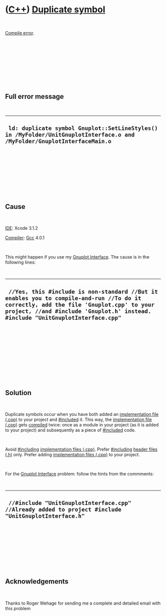 
 

 

 

 

 

([C++](Cpp.md)) [Duplicate symbol](CppCompileErrorDuplicateSymbol.md)
=======================================================================

 

[Compile error](CppCompileError.md).

 

 

 

 

 

Full error message
------------------

 

  ---------------------------------------------------------------------------------------------------------------------------
  ` ld: duplicate symbol Gnuplot::SetLineStyles() in /MyFolder/UnitGnuplotInterface.o and /MyFolder/GnuplotInterfaceMain.o`
  ---------------------------------------------------------------------------------------------------------------------------

 

 

 

 

 

Cause
-----

 

[IDE](CppIde.md): Xcode 3.1.2

[Compiler](CppCompiler.md): [Gcc](CppGcc.md) 4.0.1

 

This might happen if you use my [Gnuplot
Interface](CppGnuplotInterface.md). The cause is in the following
lines:

 

  ---------------------------------------------------------------------------------------------------------------------------------------------------------------------------------------------------------------------------
  ` //Yes, this #include is non-standard //But it enables you to compile-and-run //To do it correctly, add the file 'Gnuplot.cpp' to your project, //and #include 'Gnuplot.h' instead. #include "UnitGnuplotInterface.cpp"`
  ---------------------------------------------------------------------------------------------------------------------------------------------------------------------------------------------------------------------------

 

 

 

 

 

 

Solution
--------

 

Duplicate symbols occur when you have both added an [implementation file
(.cpp)](CppImplementationFile.md) to your project and
[\#included](CppInclude.md) it. This way, the [implementation file
(.cpp)](CppImplementationFile.md) gets [compiled](CppCompiler.md)
twice: once as a module in your project (as it is added to your project)
and subsequently as a piece of [\#included](CppInclude.md) code.

 

Avoid [\#including](CppInclude.md) [implementation files
(.cpp)](CppImplementationFile.md). Prefer [\#including](CppInclude.md)
[header files (.h)](CppHeaderFile.md) only. Prefer adding
[implementation files (.cpp)](CppImplementationFile.md) to your
project.

 

For the [Gnuplot Interface](CppGnuplotInterface.md) problem: follow the
hints from the commments:

 

  -------------------------------------------------------------------------------------------------------
  ` //#include "UnitGnuplotInterface.cpp" //Already added to project #include "UnitGnuplotInterface.h"`
  -------------------------------------------------------------------------------------------------------

 

 

 

 

 

Acknowledgements
----------------

 

Thanks to Roger Wehage for sending me a complete and detailed email with
this problem

 

 

 

 

 

 

